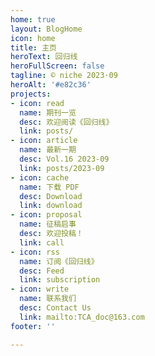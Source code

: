 ```yaml
---
home: true
layout: BlogHome
icon: home
title: 主页
heroText: 回归线
heroFullScreen: false
tagline: © niche 2023·09
heroAlt: '#e82c36'
projects:
- icon: read
  name: 期刊一览
  desc: 欢迎阅读《回归线》
  link: posts/
- icon: article
  name: 最新一期
  desc: Vol.16 2023-09
  link: posts/2023-09
- icon: cache
  name: 下载 PDF
  desc: Download
  link: download
- icon: proposal
  name: 征稿启事
  desc: 欢迎投稿！
  link: call
- icon: rss
  name: 订阅《回归线》
  desc: Feed
  link: subscription
- icon: write
  name: 联系我们
  desc: Contact Us
  link: mailto:TCA_doc@163.com
footer: ''

---
```

